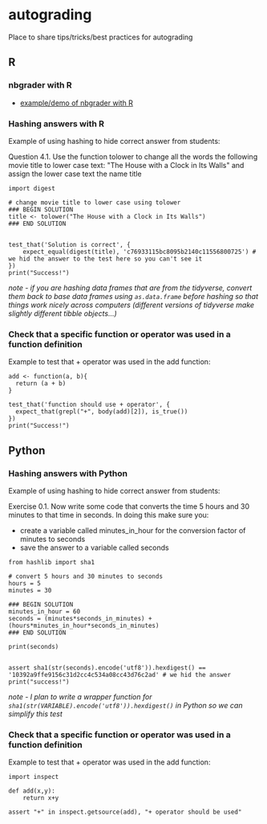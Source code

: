 # autograding

Place to share tips/tricks/best practices for autograding

## R

### nbgrader with R
- [example/demo of nbgrader with R](https://github.com/ttimbers/nbgrader_r_demo)

### Hashing answers with R
Example of using hashing to hide correct answer from students:

Question 4.1. Use the function tolower to change all the words the following movie title to lower case text: "The House with a Clock in Its Walls" and assign the lower case text the name title

```{r}
import digest

# change movie title to lower case using tolower
### BEGIN SOLUTION
title <- tolower("The House with a Clock in Its Walls")
### END SOLUTION


test_that('Solution is correct', {
    expect_equal(digest(title), 'c76933115bc8095b2140c11556800725') # we hid the answer to the test here so you can't see it
})
print("Success!")
```

*note - if you are hashing data frames that are from the tidyverse, convert them back to base data frames using `as.data.frame` before hashing so that things work nicely across computers (different versions of tidyverse make slightly different tibble objects...)*

### Check that a specific function or operator was used in a function definition

Example to test that + operator was used in the add function:
```{r}
add <- function(a, b){
  return (a + b)
}

test_that('function should use + operator', {
  expect_that(grepl("+", body(add)[2]), is_true())
})
print("Success!")
```

## Python

### Hashing answers with Python
Example of using hashing to hide correct answer from students:

Exercise 0.1. Now write some code that converts the time 5 hours and 30 minutes to that time in seconds. In doing this make sure you:
  - create a variable called minutes_in_hour for the conversion factor of minutes to seconds
  - save the answer to a variable called seconds

```{python}
from hashlib import sha1

# convert 5 hours and 30 minutes to seconds
hours = 5
minutes = 30 

### BEGIN SOLUTION
minutes_in_hour = 60
seconds = (minutes*seconds_in_minutes) + (hours*minutes_in_hour*seconds_in_minutes)
### END SOLUTION

print(seconds)


assert sha1(str(seconds).encode('utf8')).hexdigest() == '10392a9ffe9156c31d2cc4c534a08cc43d76c2ad' # we hid the answer 
print("success!")

```

*note - I plan to write a wrapper function for `sha1(str(VARIABLE).encode('utf8')).hexdigest()` in Python so we can simplify this test*


### Check that a specific function or operator was used in a function definition

Example to test that + operator was used in the add function:
```{python}
import inspect

def add(x,y):
    return x+y

assert "+" in inspect.getsource(add), "+ operator should be used"
```
